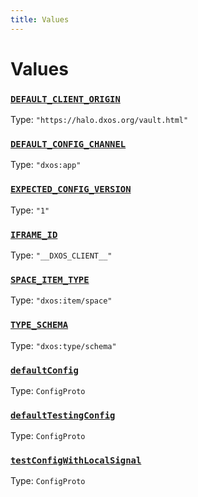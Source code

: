 ```yaml
---
title: Values
---
```

# Values 
### [`DEFAULT_CLIENT_ORIGIN`](https://github.com/dxos/protocols/blob/main/packages/sdk/client/src/packlets/client/config.ts#L12)
Type: `"https://halo.dxos.org/vault.html"`
### [`DEFAULT_CONFIG_CHANNEL`](https://github.com/dxos/protocols/blob/main/packages/sdk/client/src/packlets/client/config.ts#L9)
Type: `"dxos:app"`
### [`EXPECTED_CONFIG_VERSION`](https://github.com/dxos/protocols/blob/main/packages/sdk/client/src/packlets/client/config.ts#L14)
Type: `"1"`
### [`IFRAME_ID`](https://github.com/dxos/protocols/blob/main/packages/sdk/client/src/packlets/client/config.ts#L7)
Type: `"__DXOS_CLIENT__"`
### [`SPACE_ITEM_TYPE`](https://github.com/dxos/protocols/blob/main/packages/sdk/client/src/packlets/proxies/space-proxy.ts#L21)
Type: `"dxos:item/space"`
### [`TYPE_SCHEMA`]()
Type: `"dxos:type/schema"`
### [`defaultConfig`](https://github.com/dxos/protocols/blob/main/packages/sdk/client/src/packlets/client/config.ts#L16)
Type: `ConfigProto`
### [`defaultTestingConfig`](https://github.com/dxos/protocols/blob/main/packages/sdk/client/src/packlets/proxies/client.ts#L42)
Type: `ConfigProto`
### [`testConfigWithLocalSignal`](https://github.com/dxos/protocols/blob/main/packages/sdk/client/src/packlets/testing/test-client-builder.ts#L13)
Type: `ConfigProto`